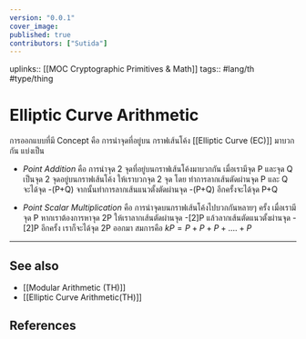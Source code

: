 ```yaml
---
version: "0.0.1"
cover_image:
published: true
contributors: ["Sutida"]
---
```

uplinks:: [[MOC Cryptographic Primitives & Math]]
tags:: #lang/th #type/thing 

# Elliptic Curve Arithmetic
การออกแบบที่มี Concept คือ การนำจุดที่อยู่บน กราฟเส้นโค้ง [[Elliptic Curve (EC)]] มาบวกกัน แบ่งเป็น
- *Point Addition*  คือ การนำจุด 2 จุดที่อยู่บนกราฟเส้นโค้งมาบวกกัน  เมื่อเรามีจุด P และจุด Q เป็นจุด 2 จุดอยู่บนกราฟเส้นโค้ง ให้เราบวกจุด 2 จุด โดย ทำการลากเส้นตัดผ่านจุด P และ Q จะได้จุด -(P+Q) จากนั้นทำการลากเส้นแนวตั้งตัดผ่านจุด -(P+Q) อีกครั้งจะได้จุด P+Q

- *Point Scalar Multiplication* คือ การนำจุดบนกราฟเส้นโค้งไปบวกกันหลายๆ ครั้ง เมื่อเรามีจุด P หากเราต้องการหาจุด 2P  ให้เราลากเส้นตัดผ่านจุด -[2]P แล้วลากเส้นตัดแนวตั้งผ่านจุด -[2]P อีกครั้ง เราก็จะได้จุด 2P ออกมา สมการคือ  $kP=P+P+P+....+P$ 
 
---
## See also
- [[Modular Arithmetic (TH)]]
- [[Elliptic Curve Arithmetic(TH)]]
## References